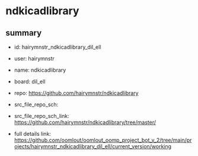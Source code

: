 # ndkicadlibrary
 
## summary 
* id: hairymnstr_ndkicadlibrary_dil_ell
* user: hairymnstr
* name: ndkicadlibrary
* board: dil_ell
* repo: https://github.com/hairymnstr/ndkicadlibrary



* src_file_repo_sch: 
* src_file_repo_sch_link: https://github.com/hairymnstr/ndkicadlibrary/tree/master/
* full details link: https://github.com/oomlout/oomlout_oomp_project_bot_v_2/tree/main/projects/hairymnstr_ndkicadlibrary_dil_ell/current_version/working  






